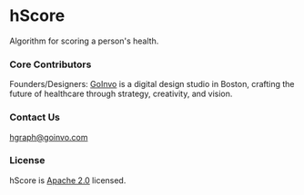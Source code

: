 # hScore
Algorithm for scoring a person's health.

### Core Contributors ###
Founders/Designers: [GoInvo](http://www.goinvo.com/) is a digital design studio in Boston, crafting the future of healthcare through strategy, creativity, and vision.

### Contact Us ###
[hgraph@goinvo.com](mailto:hgraph@goinvo.com)

### License ###
hScore is [Apache 2.0](https://github.com/goinvo/hScore/blob/master/LICENSE) licensed.
